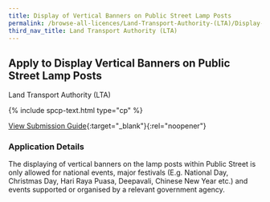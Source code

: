 ```yaml
---
title: Display of Vertical Banners on Public Street Lamp Posts
permalink: /browse-all-licences/Land-Transport-Authority-(LTA)/Display-of-Vertical-Banners-on-Public-Street-Lamp-Posts
third_nav_title: Land Transport Authority (LTA)
---
```


## Apply to Display Vertical Banners on Public Street Lamp Posts

Land Transport Authority (LTA)

{% include spcp-text.html type="cp" %}

[View Submission Guide](https://www.lta.gov.sg/content/dam/ltagov/industry_innovations/industry_matters/development_construction_resources/Street_Work_Proposals/PDF/Submission_Guide_and_Technical_Requirements_15122022.pdf){:target="_blank"}{:rel="noopener"}

<H3>Application Details</H3>

<p>The displaying of vertical banners on the lamp posts within Public Street is only allowed for national events, major festivals (E.g. National Day, Christmas Day, Hari Raya Puasa, Deepavali, Chinese New Year etc.) and events supported or organised by a relevant government agency.</p>
